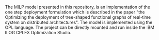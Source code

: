 The MILP model presented in this repository, is an implementation of the one step deployment formulation which is described in the paper "the Optimizing the deployment of tree-shaped functional graphs of real-time system on distributed architectures". The model is implemented using the OPL language. The project can be directly mounted and run inside the IBM ILOG CPLEX Optimization Studio.
